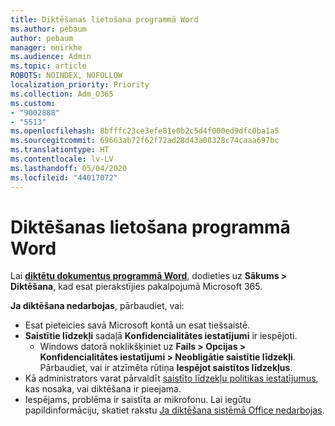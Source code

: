 ```yaml
---
title: Diktēšanas lietošana programmā Word
ms.author: pebaum
author: pebaum
manager: mnirkhe
ms.audience: Admin
ms.topic: article
ROBOTS: NOINDEX, NOFOLLOW
localization_priority: Priority
ms.collection: Adm_O365
ms.custom:
- "9002888"
- "5513"
ms.openlocfilehash: 8bfffc23ce3efe81e0b2c5d4f000ed9dfc0ba1a5
ms.sourcegitcommit: 69663ab72f62f72ad28d43a08328c74caaa697bc
ms.translationtype: HT
ms.contentlocale: lv-LV
ms.lasthandoff: 05/04/2020
ms.locfileid: "44017072"
---
```

# <a name="use-dictation-in-word"></a>Diktēšanas lietošana programmā Word

Lai **[diktētu dokumentus programmā Word](https://support.office.com/article/dictate-your-documents-in-word-3876e05f-3fcc-418f-b8ab-db7ce0d11d3c)**, dodieties uz **Sākums > Diktēšana**, kad esat pierakstījies pakalpojumā Microsoft 365.

**Ja diktēšana nedarbojas**, pārbaudiet, vai:

- Esat pieteicies savā Microsoft kontā un esat tiešsaistē.
- **Saistītie līdzekļi** sadaļā **Konfidencialitātes iestatījumi** ir iespējoti. 
    - Windows datorā noklikšķiniet uz **Fails > Opcijas > Konfidencialitātes iestatījumi > Neobligātie saistītie līdzekļi**. Pārbaudiet, vai ir atzīmēta rūtiņa **Iespējot saistītos līdzekļus**.
- Kā administrators varat pārvaldīt [saistīto līdzekļu politikas iestatījumus](https://docs.microsoft.com/deployoffice/privacy/manage-privacy-controls#policy-settings-for-connected-experiences), kas nosaka, vai diktēšana ir pieejama.
- Iespējams, problēma ir saistīta ar mikrofonu. Lai iegūtu papildinformāciju, skatiet rakstu [Ja diktēšana sistēmā Office nedarbojas](https://support.office.com/article/If-dictation-in-Office-isn-t-working-3a740b4a-19d5-461c-b59a-d82172707fd4#OfficeVersion=Web).
